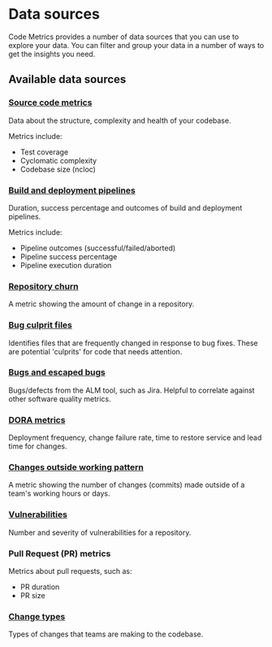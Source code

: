 # Data sources

Code Metrics provides a number of data sources that you can use to explore your data. You can filter and group your data in a number of ways to get the insights you need.

## Available data sources

### [Source code metrics](./query_source_code.md)

Data about the structure, complexity and health of your codebase.

Metrics include:

- Test coverage
- Cyclomatic complexity
- Codebase size (ncloc)

### [Build and deployment pipelines](./query_pipelines.md)

Duration, success percentage and outcomes of build and deployment pipelines.

Metrics include:

- Pipeline outcomes (successful/failed/aborted)
- Pipeline success percentage
- Pipeline execution duration

### [Repository churn](./query_repo_churn.md)

A metric showing the amount of change in a repository.

### [Bug culprit files](./query_bug_culprits.md)

Identifies files that are frequently changed in response to bug fixes. These are potential 'culprits' for code that needs attention.

### [Bugs and escaped bugs](./query_bugs.md)

Bugs/defects from the ALM tool, such as Jira. Helpful to correlate against other software quality metrics.

### [DORA metrics](./dora.md)

Deployment frequency, change failure rate, time to restore service and lead time for changes.

### [Changes outside working pattern](./query_working_pattern.md)

A metric showing the number of changes (commits) made outside of a team's working hours or days.

### [Vulnerabilities](./query_vulnerabilities.md)

Number and severity of vulnerabilities for a repository.

### Pull Request (PR) metrics

Metrics about pull requests, such as:

- PR duration
- PR size

### [Change types](./query_change_types.md)

Types of changes that teams are making to the codebase.
